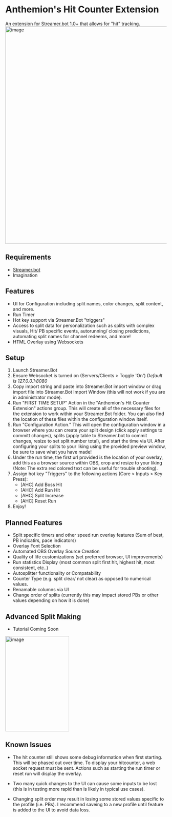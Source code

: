 # Anthemion's Hit Counter Extension
An extension for Streamer.bot 1.0+ that allows for "hit" tracking. 
<img width="1884" height="678" alt="image" src="https://github.com/user-attachments/assets/e41848a7-ac62-4fbe-8c89-efaaea52ff5b" />

## Requirements
- [Streamer.bot](https://streamer.bot/)
- Imagination

## Features
- UI for Configuration including split names, color changes, split content, and more.
- Run Timer
- Hot key support via Streamer.Bot "triggers"
- Access to split data for personalization such as splits with complex visuals, Hit/ PB specific events, autorunning/ closing predictions, automating split names for channel redeems, and more!
- HTML Overlay using Websockets
  
## Setup
1) Launch Streamer.Bot
2) Ensure Websocket is turned on (Servers/Clients > Toggle 'On') _Default is 127.0.0.1:8080_
3) Copy import string and paste into Streamer.Bot import window or drag import file into Streamer.Bot Import Window (this will not work if you are in administrator mode). 
4) Run "FIRST TIME SETUP" Action in the "Anthemion's Hit Counter Extension" actions group. This will create all of the necessary files for the extension to work within your Streamer.Bot folder. You can also find the location of these files within the configuration window itself.
5) Run "Configuration Action." This will open the configuration window in a browser where you can create your split design (click apply settings to committ changes), splits (apply table to Streamer.bot to commit changes, resize to set split number total), and start the time via UI. After configuring your splits to your liking using the provided preview window, be sure to save what you have made!
6) Under the run time, the first url provided is the location of your overlay, add this as a browser source within OBS, crop and resize to your liking (Note: The extra red colored text can be useful for trouble shooting).
7) Assign hot key "Triggers" to the following actions (Core > Inputs > Key Press):
   - [AHC] Add Boss Hit
   - [AHC] Add Run Hit
   - [AHC] Split Increase
   - [AHC] Reset Run 
8) Enjoy!

## Planned Features
- Split specific timers and other speed run overlay features (Sum of best, PB indicatirs, pace indicators)
- Overlay Font Selection
- Automated OBS Overlay Source Creation
- Quality of life customizations (set preferred browser, UI improvements)
- Run statistics Display (most common split first hit, highest hit, most consistent, etc..)
- Autosplitter functionality or Compatability
- Counter Type (e.g. split clear/ not clear) as opposed to numerical values.
- Renamable columns via UI
- Change order of splits (currently this may impact stored PBs or other values depending on how it is done)

## Advanced Split Making
- Tutorial Coming Soon
<img width="199" height="297" alt="image" src="https://github.com/user-attachments/assets/3ea92ed7-8776-4e8f-9d23-84d8f90b5a50" />



## Known Issues
- The hit counter still shows some debug information when first starting. This will be phased out over time. To display your hitcounter, a web socket request must be sent. Actions such as starting the run timer or reset run will display the overlay. 

- Two many quick changes to the UI can cause some inputs to be lost (this is in testing more rapid than is likely in typical use cases).
- Changing split order may result in losing some stored values specific to the profile (i.e. PBs). I recommend saveing to a new profile until feature is added to the UI to avoid data loss.
